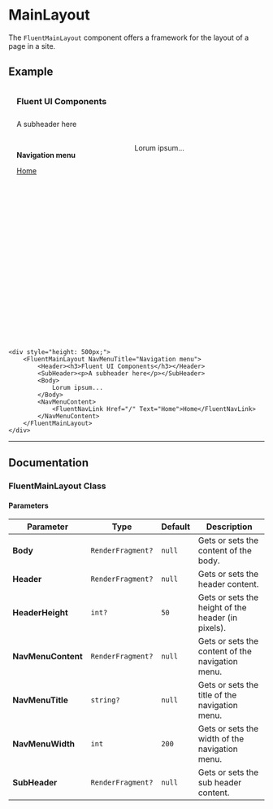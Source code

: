 # MainLayout

The `FluentMainLayout` component offers a framework for the layout of a page in a site.

## Example

<div style="height: 500px; border: 1px solid var(--neutral-stroke-rest); display: flex; flex-direction: column; border-radius: var(--layer-corner-radius); overflow: hidden;">
    <div style="background-color: var(--neutral-layer-3); padding: 0 1rem; height: 50px; display: flex; align-items: center; flex-shrink: 0;">
        <h3>Fluent UI Components</h3>
    </div>
    <div style="background-color: var(--neutral-layer-2); padding: 0 1rem; min-height: 40px; display: flex; align-items: center; flex-shrink: 0; border-bottom: 1px solid var(--neutral-stroke-rest);">
        <p>A subheader here</p>
    </div>
    <div style="display: flex; flex-grow: 1; flex-direction: row;">
        <div style="width: 200px; background-color: var(--neutral-layer-2); padding: 1rem; border-right: 1px solid var(--neutral-stroke-rest);">
            <p style="font-weight: bold;">Navigation menu</p>
            <a href="#">Home</a>
        </div>
        <div style="padding: 1rem; flex-grow: 1;">
            Lorum ipsum...
        </div>
    </div>
</div>

```razor
<div style="height: 500px;">
    <FluentMainLayout NavMenuTitle="Navigation menu">
        <Header><h3>Fluent UI Components</h3></Header>
        <SubHeader><p>A subheader here</p></SubHeader>
        <Body>
            Lorum ipsum...
        </Body>
        <NavMenuContent>
            <FluentNavLink Href="/" Text="Home">Home</FluentNavLink>
        </NavMenuContent>
    </FluentMainLayout>
</div>
```

---

## Documentation

### FluentMainLayout Class

#### Parameters

| Parameter | Type | Default | Description |
| --- | --- | --- | --- |
| **Body** | `RenderFragment?` | `null` | Gets or sets the content of the body. |
| **Header** | `RenderFragment?` | `null` | Gets or sets the header content. |
| **HeaderHeight** | `int?` | `50` | Gets or sets the height of the header (in pixels). |
| **NavMenuContent** | `RenderFragment?` | `null` | Gets or sets the content of the navigation menu. |
| **NavMenuTitle** | `string?` | `null` | Gets or sets the title of the navigation menu. |
| **NavMenuWidth** | `int` | `200` | Gets or sets the width of the navigation menu. |
| **SubHeader** | `RenderFragment?` | `null` | Gets or sets the sub header content. |